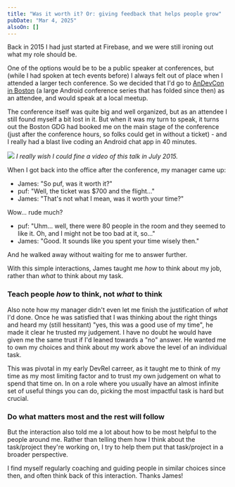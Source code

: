 ```yaml
---
title: "Was it worth it? Or: giving feedback that helps people grow"
pubDate: "Mar 4, 2025"
alsoOn: []
---
```


Back in 2015 I had just started at Firebase, and we were still ironing out what my role should be. 

One of the options would be to be a public speaker at conferences, but (while I had spoken at tech events before) I always felt out of place when I attended a larger tech conference. So we decided that I'd go to [AnDevCon in Boston][adc] (a large Android conference series that has folded since then) as an attendee, and would speak at a local meetup.

The conference itself was quite big and well organized, but as an attendee I still found myself a bit lost in it. But when it was my turn to speak, it turns out the Boston GDG had booked me on the main stage of the conference (just after the conference hours, so folks could get in without a ticket) - and I really had a blast live coding an Android chat app in 40 minutes.

![](https://i.imgur.com/va65I6y.png)
*I really wish I could fine a video of this talk in July 2015.*

When I got back into the office after the conference, my manager came up: 

* James: "So puf, was it worth it?"
* puf: "Well, the ticket was $700 and the flight..."
* James: "That's not what I mean, was it worth your time?"

Wow... rude much?

* puf: "Uhm... well, there were 80 people in the room and they seemed to like it. Oh, and I might not be too bad at it, so..."
* James: "Good. It sounds like you spent your time wisely then."

And he walked away without waiting for me to answer further.

With this simple interactions, James taught me *how* to think about my job, rather than *what* to think about my task.

### Teach people *how* to think, not *what* to think

Also note how my manager didn't even let me finish the justification of *what* I'd done. Once he was satisfied that I was thinking about the right things and heard my (still hessitant) "yes, this was a good use of my time", he made it clear he trusted my judgement. I have no doubt he would have given me the same trust if I'd leaned towards a "no" answer. He wanted me to own my choices and think about my work above the level of an individual task.

This was pivotal in my early DevRel carreer, as it taught me to think of my time as my most limiting factor and to trust my own judgement on what to spend that time on. In on a role where you usually have an almost infinite set of useful things you can do, picking the most impactful task is hard but crucial.

### Do what matters most and the rest will follow

But the interaction also told me a lot about how to be most helpful to the people around me. Rather than telling them how I think about the task/project they're working on, I try to help them put that task/project in a broader perspective.

I find myself regularly coaching and guiding people in similar choices since then, and often think back of this interaction. Thanks James!

[adc]: https://www.meetup.com/boston-android/events/223364440/?eventOrigin=group_events_list